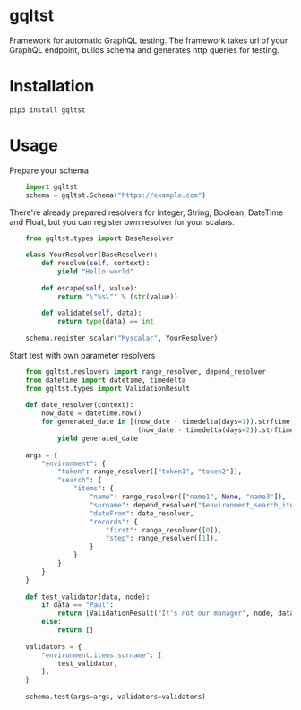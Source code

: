 # gqltst  
Framework for automatic GraphQL testing. The framework takes url of your GraphQL endpoint, builds schema and generates http queries for testing.
  
# Installation

    pip3 install gqltst
    
# Usage
Prepare your schema
```python
    import gqltst
    schema = gqltst.Schema("https://example.com")
```
There're already prepared resolvers for Integer, String, Boolean, DateTime and Float, but you can register own resolver for your scalars.
```python
    from gqltst.types import BaseResolver
    
    class YourResolver(BaseResolver):  
	    def resolve(self, context):  
	        yield "Hello world"
	  
	    def escape(self, value):  
	        return "\"%s\"" % (str(value))  
	  
	    def validate(self, data):  
	        return type(data) == int 
	        
    schema.register_scalar("Myscalar", YourResolver)
```
Start test with own parameter resolvers
```python
    from gqltst.reslovers import range_resolver, depend_resolver
    from datetime import datetime, timedelta
    from gqltst.types import ValidationResult
    
    def date_resolver(context):
        now_date = datetime.now()
        for generated_date in [(now_date - timedelta(days=1)).strftime("%Y-%m-%d %H:%M:%S"),
                                (now_date - timedelta(days=2)).strftime("%Y-%m-%d %H:%M:%S")]:
            yield generated_date
    
    args = {
        "environment": {
            "token": range_resolver(["token1", "token2"]),
            "search": {
                "items": {
                    "name": range_resolver(["name1", None, "name3"]),
                    "surname": depend_resolver("$environment_search_items_name", None, ["A", "B"], [None]),
                    "dateFrom": date_resolver,
                    "records": {
                        "first": range_resolver([0]),
                        "step": range_resolver([1]),
                    }
                }
            }
        }
    }
    
    def test_validator(data, node):
        if data == "Paul":
            return [ValidationResult("It's not our manager", node, data))]
        else:
            return []
    
    validators = {
        "environment.items.surname": [
            test_validator,
        ],
    }
    
    schema.test(args=args, validators=validators)
```
